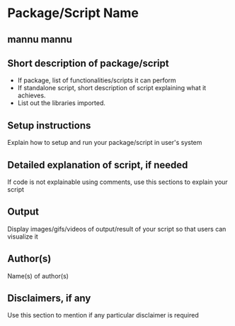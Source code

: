 # Package/Script Name
## mannu mannu
## Short description of package/script

- If package, list of functionalities/scripts it can perform
- If standalone script, short description of script explaining what it achieves.
- List out the libraries imported.

## Setup instructions

Explain how to setup and run your package/script in user's system

## Detailed explanation of script, if needed

If code is not explainable using comments, use this sections to explain your script

## Output

Display images/gifs/videos of output/result of your script so that users can visualize it

## Author(s)

Name(s) of author(s)

## Disclaimers, if any

Use this section to mention if any particular disclaimer is required
